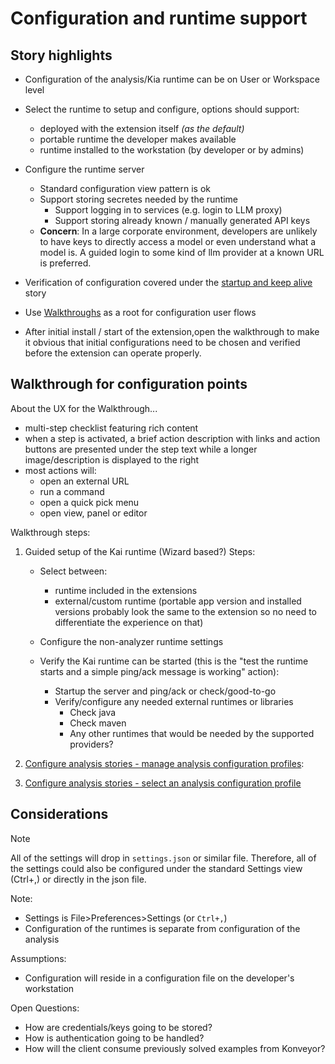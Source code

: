 # Configuration and runtime support

## Story highlights
  - Configuration of the analysis/Kia runtime can be on User or Workspace level

  - Select the runtime to setup and configure, options should support:
    - deployed with the extension itself _(as the default)_
    - portable runtime the developer makes available
    - runtime installed to the workstation (by developer or by admins)

  - Configure the runtime server
    - Standard configuration view pattern is ok
    - Support storing secretes needed by the runtime
      - Support logging in to services (e.g. login to LLM proxy)
      - Support storing already known / manually generated API keys
    - __Concern__: In a large corporate environment, developers are unlikely to have keys to directly access a model or even understand what a model is. A guided login to some kind of llm provider at a known URL is preferred.

  - Verification of configuration covered under the [startup and keep alive](./02-manage_runtime.md) story

  - Use [Walkthroughs](https://code.visualstudio.com/api/ux-guidelines/walkthroughs) as a root for configuration user flows

  - After initial install / start of the extension,open the walkthrough to make it obvious that initial configurations need to be chosen and verified before the extension can operate properly.


## Walkthrough for configuration points

About the UX for the Walkthrough...
  - multi-step checklist featuring rich content
  - when a step is activated, a brief action description with links and action buttons are presented under the step text while a longer image/description is displayed to the right
  - most actions will:
    - open an external URL
    - run a command
    - open a quick pick menu
    - open view, panel or editor

Walkthrough steps:
  1. Guided setup of the Kai runtime (Wizard based?)
    Steps:
      - Select between:
        - runtime included in the extensions
        - external/custom runtime (portable app version and installed versions probably look the same to the extension so no need to differentiate the experience on that)

      - Configure the non-analyzer runtime settings

      - Verify the Kai runtime can be started (this is the "test the runtime starts and a simple ping/ack message is working" action):
        - Startup the server and ping/ack or check/good-to-go
        - Verify/configure any needed external runtimes or libraries
          - Check java
          - Check maven
          - Any other runtimes that would be needed by the supported providers?

  2. [Configure analysis stories - manage analysis configuration profiles](./03-configure_analysis.md#manage):

  3. [Configure analysis stories - select an analysis configuration profile](./03-configure_analysis.md#select)


## Considerations
> [!NOTE]
> All of the settings will drop in `settings.json` or similar file.  Therefore, all of the settings could also be configured under the standard Settings view (Ctrl+,) or directly in the json file.

Note:
  - Settings is File>Preferences>Settings (or `Ctrl+,`)
  - Configuration of the runtimes is separate from configuration of the analysis

Assumptions:
  - Configuration will reside in a configuration file on the developer's workstation

Open Questions:
  - How are credentials/keys going to be stored?
  - How is authentication going to be handled?
  - How will the client consume previously solved examples from Konveyor?

